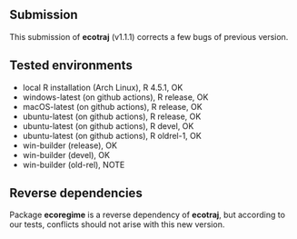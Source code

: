 ## Submission

This submission of **ecotraj** (v1.1.1) corrects a few bugs of previous version. 

## Tested environments

* local R installation (Arch Linux), R 4.5.1, OK
* windows-latest (on github actions), R release, OK
* macOS-latest (on github actions), R release, OK
* ubuntu-latest (on github actions), R release, OK
* ubuntu-latest (on github actions), R devel, OK
* ubuntu-latest (on github actions), R oldrel-1, OK
* win-builder (release), OK
* win-builder (devel), OK
* win-builder (old-rel), NOTE

## Reverse dependencies

Package **ecoregime** is a reverse dependency of **ecotraj**, but according to our tests, conflicts should not arise with this new version.

